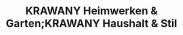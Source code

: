 ---
title: "KRAWANY Heimwerken & Garten;KRAWANY Haushalt & Stil"
url: /moedling/krawany-heimwerken-und-garten-krawany-haushalt-und-stil/
shop: Eisenwaren
---